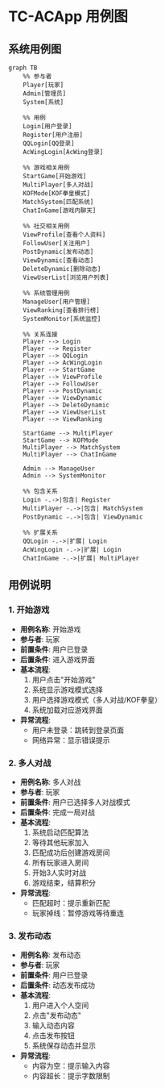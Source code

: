 # TC-ACApp 用例图

## 系统用例图

```mermaid
graph TB
    %% 参与者
    Player[玩家]
    Admin[管理员]
    System[系统]
    
    %% 用例
    Login[用户登录]
    Register[用户注册]
    QQLogin[QQ登录]
    AcWingLogin[AcWing登录]
    
    %% 游戏相关用例
    StartGame[开始游戏]
    MultiPlayer[多人对战]
    KOFMode[KOF拳皇模式]
    MatchSystem[匹配系统]
    ChatInGame[游戏内聊天]
    
    %% 社交相关用例
    ViewProfile[查看个人资料]
    FollowUser[关注用户]
    PostDynamic[发布动态]
    ViewDynamic[查看动态]
    DeleteDynamic[删除动态]
    ViewUserList[浏览用户列表]
    
    %% 系统管理用例
    ManageUser[用户管理]
    ViewRanking[查看排行榜]
    SystemMonitor[系统监控]
    
    %% 关系连接
    Player --> Login
    Player --> Register
    Player --> QQLogin
    Player --> AcWingLogin
    Player --> StartGame
    Player --> ViewProfile
    Player --> FollowUser
    Player --> PostDynamic
    Player --> ViewDynamic
    Player --> DeleteDynamic
    Player --> ViewUserList
    Player --> ViewRanking
    
    StartGame --> MultiPlayer
    StartGame --> KOFMode
    MultiPlayer --> MatchSystem
    MultiPlayer --> ChatInGame
    
    Admin --> ManageUser
    Admin --> SystemMonitor
    
    %% 包含关系
    Login -.->|包含| Register
    MultiPlayer -.->|包含| MatchSystem
    PostDynamic -.->|包含| ViewDynamic
    
    %% 扩展关系
    QQLogin -.->|扩展| Login
    AcWingLogin -.->|扩展| Login
    ChatInGame -.->|扩展| MultiPlayer
```

## 用例说明

### 1. 开始游戏
- **用例名称**: 开始游戏
- **参与者**: 玩家
- **前置条件**: 用户已登录
- **后置条件**: 进入游戏界面
- **基本流程**:
  1. 用户点击"开始游戏"
  2. 系统显示游戏模式选择
  3. 用户选择游戏模式（多人对战/KOF拳皇）
  4. 系统加载对应游戏界面
- **异常流程**: 
  - 用户未登录：跳转到登录页面
  - 网络异常：显示错误提示

### 2. 多人对战
- **用例名称**: 多人对战
- **参与者**: 玩家
- **前置条件**: 用户已选择多人对战模式
- **后置条件**: 完成一局对战
- **基本流程**:
  1. 系统启动匹配算法
  2. 等待其他玩家加入
  3. 匹配成功后创建游戏房间
  4. 所有玩家进入房间
  5. 开始3人实时对战
  6. 游戏结束，结算积分
- **异常流程**:
  - 匹配超时：提示重新匹配
  - 玩家掉线：暂停游戏等待重连

### 3. 发布动态
- **用例名称**: 发布动态
- **参与者**: 玩家
- **前置条件**: 用户已登录
- **后置条件**: 动态发布成功
- **基本流程**:
  1. 用户进入个人空间
  2. 点击"发布动态"
  3. 输入动态内容
  4. 点击发布按钮
  5. 系统保存动态并显示
- **异常流程**:
  - 内容为空：提示输入内容
  - 内容超长：提示字数限制
